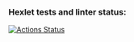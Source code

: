 ### Hexlet tests and linter status:
[![Actions Status](https://github.com/EvoletSpess/java-project-61/workflows/hexlet-check/badge.svg)](https://github.com/EvoletSpess/java-project-61/actions)
